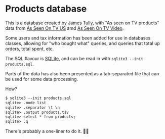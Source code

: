Products database
==================

This is a database created by [James Tully](https://github.com/MagikEh),
with "As seen on TV products" data from
[As Seen On TV US](http://www.asseenontvus.com) amd
[As Seen On TV Video](https://www.asseenontvvideo.com/all-products-a-z.html).

Some users and tax information has been added for use in databases
classes, allowing for "who bought what" queries, and queries that
total up orders, total spent, etc.

The SQL flavour is [SQLite](https://www.sqlite.org/index.html), and
can be read in with `sqlite3 --init products.sql`.

Parts of the data has also been presented as a tab-separated file that
can be used for some data processing.

How?

```txt
$ sqlite3 --init products.sql
sqlite> .mode list
sqlite> .separator \t \n
sqlite> .output products.tsv
sqlite> select * from products;
sqlite> .q
```

There's probably a one-liner to do it. 🤷‍♂️
